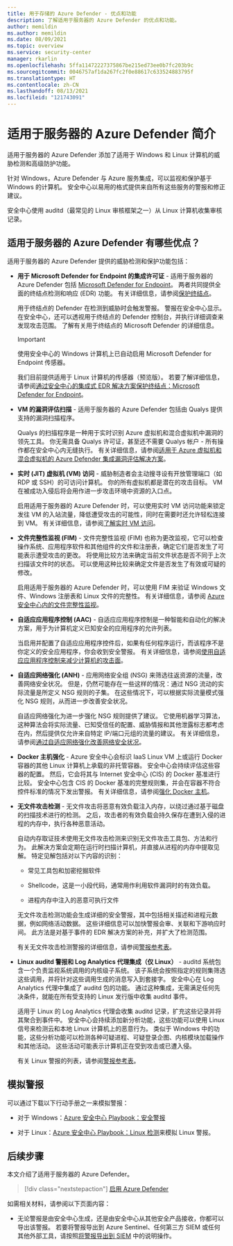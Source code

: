 ```yaml
---
title: 用于存储的 Azure Defender - 优点和功能
description: 了解适用于服务器的 Azure Defender 的优点和功能。
author: memildin
ms.author: memildin
ms.date: 08/09/2021
ms.topic: overview
ms.service: security-center
manager: rkarlin
ms.openlocfilehash: 5ffa11472227375867be215ed73ee0b7fc203b9c
ms.sourcegitcommit: 0046757af1da267fc2f0e88617c633524883795f
ms.translationtype: HT
ms.contentlocale: zh-CN
ms.lasthandoff: 08/13/2021
ms.locfileid: "121743091"
---
```

# <a name="introduction-to-azure-defender-for-servers"></a>适用于服务器的 Azure Defender 简介

适用于服务器的 Azure Defender 添加了适用于 Windows 和 Linux 计算机的威胁检测和高级防护功能。

针对 Windows，Azure Defender 与 Azure 服务集成，可以监视和保护基于 Windows 的计算机。 安全中心以易用的格式提供来自所有这些服务的警报和修正建议。

安全中心使用 auditd（最常见的 Linux 审核框架之一）从 Linux 计算机收集审核记录。


## <a name="what-are-the-benefits-of-azure-defender-for-servers"></a>适用于服务器的 Azure Defender 有哪些优点？

适用于服务器的 Azure Defender 提供的威胁检测和保护功能包括：

- **用于 Microsoft Defender for Endpoint 的集成许可证** - 适用于服务器的 Azure Defender 包括 [Microsoft Defender for Endpoint](https://www.microsoft.com/microsoft-365/security/endpoint-defender)。 两者共同提供全面的终结点检测和响应 (EDR) 功能。 有关详细信息，请参阅[保护终结点](security-center-wdatp.md)。

    用于终结点的 Defender 在检测到威胁时会触发警报。 警报在安全中心显示。 在安全中心，还可以透视用于终结点的 Defender 控制台，并执行详细调查来发现攻击范围。 了解有关用于终结点的 Microsoft Defender 的详细信息。

    > [!IMPORTANT]
    > 使用安全中心的 Windows 计算机上已自动启用 Microsoft Defender for Endpoint 传感器。
    >
    > 我们目前提供适用于 Linux 计算机的传感器（预览版）。 若要了解详细信息，请参阅[通过安全中心的集成式 EDR 解决方案保护终结点：Microsoft Defender for Endpoint](security-center-wdatp.md)。 

- **VM 的漏洞评估扫描** - 适用于服务器的 Azure Defender 包括由 Qualys 提供支持的漏洞扫描程序。

    Qualys 的扫描程序是一种用于实时识别 Azure 虚拟机和混合虚拟机中漏洞的领先工具。 你无需具备 Qualys 许可证，甚至还不需要 Qualys 帐户 - 所有操作都在安全中心内无缝执行。 有关详细信息，请参阅[适用于 Azure 虚拟机和混合虚拟机的 Azure Defender 集成漏洞评估解决方案](deploy-vulnerability-assessment-vm.md)。

- **实时 (JIT) 虚拟机 (VM) 访问** - 威胁制造者会主动搜寻设有开放管理端口（如 RDP 或 SSH）的可访问计算机。 你的所有虚拟机都是潜在的攻击目标。 VM 在被成功入侵后将会用作进一步攻击环境中资源的入口点。

    启用适用于服务器的 Azure Defender 时，可以使用实时 VM 访问功能来锁定发往 VM 的入站流量，降低遭受攻击的可能性，同时在需要时还允许轻松连接到 VM。 有关详细信息，请参阅[了解实时 VM 访问](just-in-time-explained.md)。

- **文件完整性监视 (FIM)** - 文件完整性监视 (FIM) 也称为更改监视，它可以检查操作系统、应用程序软件和其他组件的文件和注册表，确定它们是否发生了可能表示遭受攻击的更改。 将使用比较方法来确定当前文件状态是否不同于上次扫描该文件时的状态。 可以使用这种比较来确定文件是否发生了有效或可疑的修改。

    启用适用于服务器的 Azure Defender 时，可以使用 FIM 来验证 Windows 文件、Windows 注册表和 Linux 文件的完整性。 有关详细信息，请参阅 [Azure 安全中心内的文件完整性监视](security-center-file-integrity-monitoring.md)。

- **自适应应用程序控制 (AAC)** - 自适应应用程序控制是一种智能和自动化的解决方案，用于为计算机定义已知安全的应用程序的允许列表。

    当启用并配置了自适应应用程序控件后，如果有任何程序运行，而该程序不是你定义的安全应用程序，你会收到安全警报。 有关详细信息，请参阅[使用自适应应用程序控制来减少计算机的攻击面](security-center-adaptive-application.md)。

- **自适应网络强化 (ANH)** - 应用网络安全组 (NSG) 来筛选往返资源的流量，改善网络安全状况。 但是，仍然可能存在一些这样的情况：通过 NSG 流动的实际流量是所定义 NSG 规则的子集。 在这些情况下，可以根据实际流量模式强化 NSG 规则，从而进一步改善安全状况。

    自适应网络强化为进一步强化 NSG 规则提供了建议。 它使用机器学习算法，这种算法会将实际流量、已知受信任的配置、威胁情报和其他泄露标志都考虑在内，然后提供仅允许来自特定 IP/端口元组的流量的建议。 有关详细信息，请参阅[通过自适应网络强化改善网络安全状况](security-center-adaptive-network-hardening.md)。

- **Docker 主机强化** - Azure 安全中心会标识 IaaS Linux VM 上或运行 Docker 容器的其他 Linux 计算机上承载的非托管容器。 安全中心会持续评估这些容器的配置。 然后，它会将其与 Internet 安全中心 (CIS) 的 Docker 基准进行比较。 安全中心包含 CIS 的 Docker 基准的完整规则集，并会在容器不符合控件标准的情况下发出警报。 有关详细信息，请参阅[强化 Docker 主机](harden-docker-hosts.md)。

- **无文件攻击检测** - 无文件攻击将恶意有效负载注入内存，以绕过通过基于磁盘的扫描技术进行的检测。 之后，攻击者的有效负载会持久保存在遭到入侵的进程的内存中，执行各种恶意活动。

  自动内存取证技术使用无文件攻击检测来识别无文件攻击工具包、方法和行为。 此解决方案会定期在运行时扫描计算机，并直接从进程的内存中提取见解。 特定见解包括对以下内容的识别： 

  - 常见工具包和加密挖掘软件 

  - Shellcode，这是一小段代码，通常用作利用软件漏洞时的有效负载。

  - 进程内存中注入的恶意可执行文件

  无文件攻击检测功能会生成详细的安全警报，其中包括相关描述和进程元数据，例如网络活动数据。 这些详细信息可以加快警报会审、关联和下游响应时间。 此方法是对基于事件的 EDR 解决方案的补充，并扩大了检测范围。

  有关无文件攻击检测警报的详细信息，请参阅[警报参考表](alerts-reference.md#alerts-windows)。

- **Linux auditd 警报和 Log Analytics 代理集成（仅 Linux）** - auditd 系统包含一个负责监视系统调用的内核级子系统。 该子系统会按照指定的规则集筛选这些调用，并将针对这些调用生成的消息写入到套接字。 安全中心在 Log Analytics 代理中集成了 auditd 包的功能。 通过这种集成，无需满足任何先决条件，就能在所有受支持的 Linux 发行版中收集 auditd 事件。

    适用于 Linux 的 Log Analytics 代理会收集 auditd 记录，扩充这些记录并将其聚合到事件中。 安全中心会持续添加新分析功能，这些功能可以使用 Linux 信号来检测云和本地 Linux 计算机上的恶意行为。 类似于 Windows 中的功能，这些分析功能可以检测各种可疑进程、可疑登录企图、内核模块加载操作和其他活动。 这些活动可能表示计算机正在受到攻击或已遭入侵。  

    有关 Linux 警报的列表，请参阅[警报参考表](alerts-reference.md#alerts-linux)。


## <a name="simulating-alerts"></a>模拟警报

可以通过下载以下行动手册之一来模拟警报：

- 对于 Windows：[Azure 安全中心 Playbook：安全警报](https://github.com/Azure/Azure-Security-Center/blob/master/Simulations/Azure%20Security%20Center%20Security%20Alerts%20Playbook_v2.pdf)

- 对于 Linux：[Azure 安全中心 Playbook：Linux 检测](https://github.com/Azure/Azure-Security-Center/blob/master/Simulations/Azure%20Security%20Center%20Linux%20Detections_v2.pdf)来模拟 Linux 警报。




## <a name="next-steps"></a>后续步骤

本文介绍了适用于服务器的 Azure Defender。 

> [!div class="nextstepaction"]
> [启用 Azure Defender](enable-azure-defender.md)

如需相关材料，请参阅以下页面内容：

- 无论警报是由安全中心生成，还是由安全中心从其他安全产品接收，你都可以导出该警报。 若要将警报导出到 Azure Sentinel、任何第三方 SIEM 或任何其他外部工具，请按照[将警报导出到 SIEM](continuous-export.md) 中的说明操作。